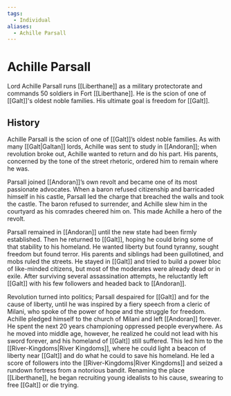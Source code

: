 ```yaml
---
tags:
  - Individual
aliases:
  - Achille Parsall
---
```

# Achille Parsall
Lord Achille Parsall runs [[Liberthane]] as a military protectorate and commands 50 soldiers in Fort [[Liberthane]]. He is the scion of one of [[Galt]]'s oldest noble families. His ultimate goal is freedom for [[Galt]]. 
## History
Achille Parsall is the scion of one of [[Galt]]’s oldest noble families. As with many [[Galt|Galtan]] lords, Achille was sent to study in [[Andoran]]; when revolution broke out, Achille wanted to return and do his part. His parents, concerned by the tone of the street rhetoric, ordered him to remain where he was.

Parsall joined [[Andoran]]’s own revolt and became one of its most passionate advocates. When a baron refused citizenship and barricaded himself in his castle, Parsall led the charge that breached the walls and took the castle. The baron refused to surrender, and Achille slew him in the courtyard as his comrades cheered him on. This made Achille a hero of the revolt.

Parsall remained in [[Andoran]] until the new state had been firmly established. Then he returned to [[Galt]], hoping he could bring some of that stability to his homeland. He wanted liberty but found tyranny, sought freedom but found terror. His parents and siblings had been guillotined, and mobs ruled the streets. He stayed in [[Galt]] and tried to build a power bloc of like-minded citizens, but most of the moderates were already dead or in exile. After surviving several assassination attempts, he reluctantly left [[Galt]] with his few followers and headed back to [[Andoran]].

Revolution turned into politics; Parsall despaired for [[Galt]] and for the cause of liberty, until he was inspired by a fiery speech from a cleric of Milani, who spoke of the power of hope and the struggle for freedom. Achille pledged himself to the church of Milani and left [[Andoran]] forever. He spent the next 20 years championing oppressed people everywhere. As he moved into middle age, however, he realized he could not lead with his sword forever, and his homeland of [[Galt]] still suffered. This led him to the [[River-Kingdoms|River Kingdoms]], where he could light a beacon of liberty near [[Galt]] and do what he could to save his homeland. He led a score of followers into the [[River-Kingdoms|River Kingdoms]] and seized a rundown fortress from a notorious bandit. Renaming the place [[Liberthane]], he began recruiting young idealists to his cause, swearing to free [[Galt]] or die trying.